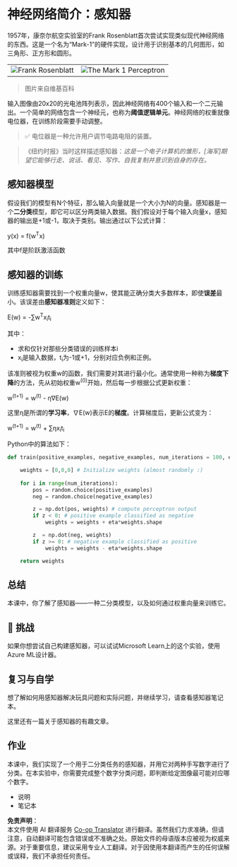 <!--
CO_OP_TRANSLATOR_METADATA:
{
  "original_hash": "59021c5f419d3feda19075910a74280a",
  "translation_date": "2025-07-09T16:54:39+00:00",
  "source_file": "15-rag-and-vector-databases/data/perceptron.md",
  "language_code": "zh"
}
-->
# 神经网络简介：感知器

1957年，康奈尔航空实验室的Frank Rosenblatt首次尝试实现类似现代神经网络的东西。这是一个名为“Mark-1”的硬件实现，设计用于识别基本的几何图形，如三角形、正方形和圆形。

|      |      |
|--------------|-----------|
|<img src='images/Rosenblatt-wikipedia.jpg' alt='Frank Rosenblatt'/> | <img src='images/Mark_I_perceptron_wikipedia.jpg' alt='The Mark 1 Perceptron' />|

> 图片来自维基百科

输入图像由20x20的光电池阵列表示，因此神经网络有400个输入和一个二元输出。一个简单的网络包含一个神经元，也称为**阈值逻辑单元**。神经网络的权重就像电位器，在训练阶段需要手动调整。

> ✅ 电位器是一种允许用户调节电路电阻的装置。

> 《纽约时报》当时这样描述感知器：*这是一个电子计算机的雏形，[海军]期望它能够行走、说话、看见、写作、自我复制并意识到自身的存在。*

## 感知器模型

假设我们的模型有N个特征，那么输入向量就是一个大小为N的向量。感知器是一个**二分类**模型，即它可以区分两类输入数据。我们假设对于每个输入向量x，感知器的输出是+1或-1，取决于类别。输出通过以下公式计算：

y(x) = f(w<sup>T</sup>x)

其中f是阶跃激活函数

## 感知器的训练

训练感知器需要找到一个权重向量w，使其能正确分类大多数样本，即使**误差**最小。该误差由**感知器准则**定义如下：

E(w) = -∑w<sup>T</sup>x<sub>i</sub>t<sub>i</sub>

其中：

* 求和仅针对那些分类错误的训练样本i
* x<sub>i</sub>是输入数据，t<sub>i</sub>为-1或+1，分别对应负例和正例。

该准则被视为权重w的函数，我们需要对其进行最小化。通常使用一种称为**梯度下降**的方法，先从初始权重w<sup>(0)</sup>开始，然后每一步根据公式更新权重：

w<sup>(t+1)</sup> = w<sup>(t)</sup> - η∇E(w)

这里η是所谓的**学习率**，∇E(w)表示E的**梯度**。计算梯度后，更新公式变为：

w<sup>(t+1)</sup> = w<sup>(t)</sup> + ∑ηx<sub>i</sub>t<sub>i</sub>

Python中的算法如下：

```python
def train(positive_examples, negative_examples, num_iterations = 100, eta = 1):

    weights = [0,0,0] # Initialize weights (almost randomly :)
        
    for i in range(num_iterations):
        pos = random.choice(positive_examples)
        neg = random.choice(negative_examples)

        z = np.dot(pos, weights) # compute perceptron output
        if z < 0: # positive example classified as negative
            weights = weights + eta*weights.shape

        z  = np.dot(neg, weights)
        if z >= 0: # negative example classified as positive
            weights = weights - eta*weights.shape

    return weights
```

## 总结

本课中，你了解了感知器——一种二分类模型，以及如何通过权重向量来训练它。

## 🚀 挑战

如果你想尝试自己构建感知器，可以试试Microsoft Learn上的这个实验，使用Azure ML设计器。

## 复习与自学

想了解如何用感知器解决玩具问题和实际问题，并继续学习，请查看感知器笔记本。

这里还有一篇关于感知器的有趣文章。

## 作业

本课中，我们实现了一个用于二分类任务的感知器，并用它对两种手写数字进行了分类。在本实验中，你需要完成整个数字分类问题，即判断给定图像最可能对应哪个数字。

* 说明
* 笔记本

**免责声明**：  
本文件使用 AI 翻译服务 [Co-op Translator](https://github.com/Azure/co-op-translator) 进行翻译。虽然我们力求准确，但请注意，自动翻译可能包含错误或不准确之处。原始文件的母语版本应被视为权威来源。对于重要信息，建议采用专业人工翻译。对于因使用本翻译而产生的任何误解或误释，我们不承担任何责任。